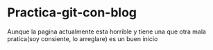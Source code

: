 # Practica-git-con-blog
Aunque la pagina actualmente esta horrible y tiene una que otra mala pratica(soy consiente, lo arreglare)
es un buen inicio 
